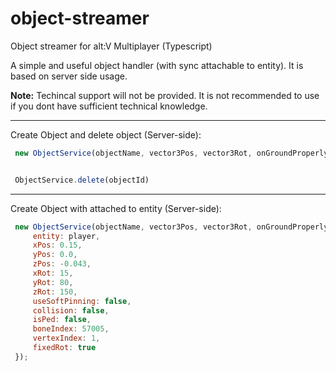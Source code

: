 # object-streamer

Object streamer for alt:V Multiplayer (Typescript)



A simple and useful object handler (with sync attachable to entity). It is based on server side usage.



**Note:** Techincal support will not be provided. It is not recommended to use if you dont have sufficient technical knowledge.



---

Create Object and delete object (Server-side):

```javascript
 new ObjectService(objectName, vector3Pos, vector3Rot, onGroundProperly);


 ObjectService.delete(objectId)
```
---

Create Object with attached to entity (Server-side):

```javascript
 new ObjectService(objectName, vector3Pos, vector3Rot, onGroundProperly, {
     entity: player,
     xPos: 0.15,
     yPos: 0.0,
     zPos: -0.043,
     xRot: 15,
     yRot: 80,
     zRot: 150,
     useSoftPinning: false,
     collision: false,
     isPed: false,
     boneIndex: 57005,
     vertexIndex: 1,
     fixedRot: true
 });
```
